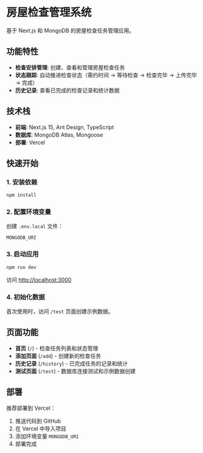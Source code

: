 # 房屋检查管理系统

基于 Next.js 和 MongoDB 的房屋检查任务管理应用。

## 功能特性

- **检查安排管理**: 创建、查看和管理房屋检查任务
- **状态跟踪**: 自动推进检查状态（需约时间 → 等待检查 → 检查完毕 → 上传完毕 → 完成）
- **历史记录**: 查看已完成的检查记录和统计数据

## 技术栈

- **前端**: Next.js 15, Ant Design, TypeScript
- **数据库**: MongoDB Atlas, Mongoose
- **部署**: Vercel

## 快速开始

### 1. 安装依赖

```bash
npm install
```

### 2. 配置环境变量

创建 `.env.local` 文件：

```env
MONGODB_URI
```

### 3. 启动应用

```bash
npm run dev
```

访问 [http://localhost:3000](http://localhost:3000)

### 4. 初始化数据

首次使用时，访问 `/test` 页面创建示例数据。

## 页面功能

- **首页** (`/`) - 检查任务列表和状态管理
- **添加页面** (`/add`) - 创建新的检查任务
- **历史记录** (`/history`) - 已完成任务的记录和统计
- **测试页面** (`/test`) - 数据库连接测试和示例数据创建

## 部署

推荐部署到 Vercel：

1. 推送代码到 GitHub
2. 在 Vercel 中导入项目  
3. 添加环境变量 `MONGODB_URI`
4. 部署完成
